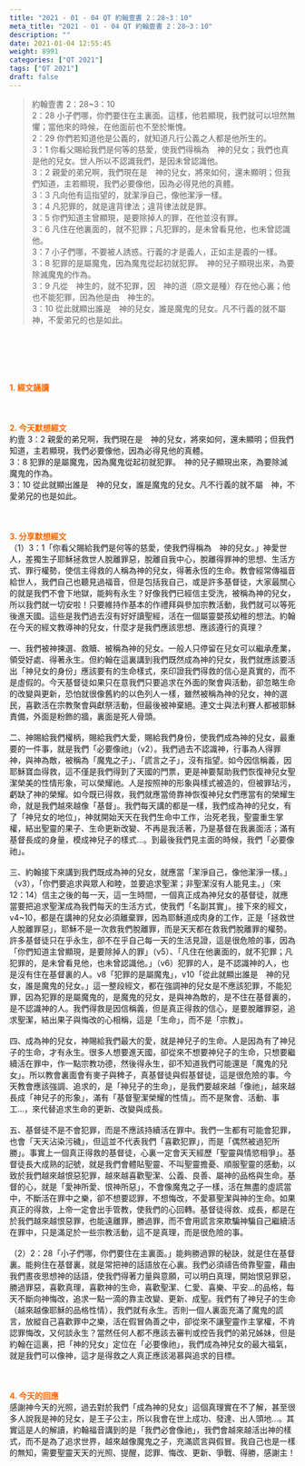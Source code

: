```yaml
---
title: "2021 - 01 - 04 QT 約翰壹書 2：28~3：10"
meta_title: "2021 - 01 - 04 QT 約翰壹書 2：28~3：10"
description: ""
date: 2021-01-04 12:55:45
weight: 8991
categories: ["QT 2021"]
tags: ["QT 2021"]
draft: false
---
```


<blockquote>約翰壹書 2：28~3：10<br />
2：28 小子們哪，你們要住在主裏面。這樣，他若顯現，我們就可以坦然無懼；當他來的時候，在他面前也不至於慚愧。<br />
2：29 你們若知道他是公義的，就知道凡行公義之人都是他所生的。<br />
3：1 你看父賜給我們是何等的慈愛，使我們得稱為　神的兒女；我們也真是他的兒女。世人所以不認識我們，是因未曾認識他。<br />
3：2 親愛的弟兄啊，我們現在是　神的兒女，將來如何，還未顯明；但我們知道，主若顯現，我們必要像他，因為必得見他的真體。<br />
3：3 凡向他有這指望的，就潔淨自己，像他潔淨一樣。<br />
3：4 凡犯罪的，就是違背律法；違背律法就是罪。<br />
3：5 你們知道主曾顯現，是要除掉人的罪，在他並沒有罪。<br />
3：6 凡住在他裏面的，就不犯罪；凡犯罪的，是未曾看見他，也未曾認識他。<br />
3：7 小子們哪，不要被人誘惑。行義的才是義人，正如主是義的一樣。<br />
3：8 犯罪的是屬魔鬼，因為魔鬼從起初就犯罪。　神的兒子顯現出來，為要除滅魔鬼的作為。<br />
3：9 凡從　神生的，就不犯罪，因　神的道（原文是種）存在他心裏；他也不能犯罪，因為他是由　神生的。<br />
3：10 從此就顯出誰是　神的兒女，誰是魔鬼的兒女。凡不行義的就不屬　神，不愛弟兄的也是如此。</blockquote><br />
&nbsp;<br />
<br />
&nbsp;<br />
<br />
<span style="color: #ff6600;"><strong>1. </strong><strong>經文誦讀</strong></span><br />
<br />
<span style="color: #ff6600;"><strong> </strong></span><br />
<br />
<span style="color: #ff6600;"><strong>2. 今天默想</strong><strong>經文<br />
</strong></span>約壹 3：2 親愛的弟兄啊，我們現在是　神的兒女，將來如何，還未顯明；但我們知道，主若顯現，我們必要像他，因為必得見他的真體。<br />
3：8 犯罪的是屬魔鬼，因為魔鬼從起初就犯罪。　神的兒子顯現出來，為要除滅魔鬼的作為。<br />
3：10 從此就顯出誰是　神的兒女，誰是魔鬼的兒女。凡不行義的就不屬　神，不愛弟兄的也是如此。<br />
<br />
&nbsp;<br />
<br />
<span style="color: #ff6600;"><strong>3. 分享默想經文<br />
</strong></span>（1）3：1「你看父賜給我們是何等的慈愛，使我們得稱為　神的兒女。」神愛世人，差獨生子耶穌拯救世人脫離罪惡，脫離自我中心，脫離得罪神的思想、生活方式、罪行權勢，使信主得救的人稱為神的兒女，得著永恆的生命。教會經常傳福音給世人，我們自己也聽見過福音，但是包括我自己，或是許多基督徒，大家最關心的就是我們不會下地獄，能夠有永生？好像我們已經信主受洗，被稱為神的兒女，所以我們就一切安啦！只要維持作基本的作禮拜與參加宗教活動，我們就可以等死後進天國。這些是我們過去沒有好好讀聖經，活在一個屬靈嬰孩幼稚的想法。約翰在今天的經文教導神的兒女，什麼才是我們應該思想、應該遵行的真理？<br />
<br />
一、我們被神揀選、救贖、被稱為神的兒女。一般人只停留在兒女可以繼承產業，領受好處、得著永生。但約翰在這裏講到我們既然成為神的兒女，我們就應該要活出「神兒女的身份」應該要有的生命樣式，來印證我們得救的信心是真實的，而不是虛假的。今天基督徒如果只在意我們只要追求在外面的聚會與活動，卻忽略生命的改變與更新，恐怕就很像舊約的以色列人一樣，雖然被稱為神的兒女，神的選民，喜歡活在宗教聚會與獻祭活動，但最後被神棄絕。連文士與法利賽人都被耶穌責備，外面是粉飾的牆，裏面是死人骨頭。<br />
<br />
二、神賜給我們權柄，賜給我們大愛，賜給我們身份，使我們成為神的兒女，最重要的一件事，就是我們「必要像祂」（v2）。我們過去不認識神，行事為人得罪神，與神為敵，被稱為「魔鬼之子」、「謊言之子」，沒有指望。如今因信稱義，因耶穌寶血得救，這不僅是我們得到了天國的門票，更是神要幫助我們恢復神兒女聖潔榮美的性情形象，可以榮耀祂。人是按照神的形象與樣式被造的，但被罪玷污，虧缺了神的榮耀。如今既已得救，我們就應當倚靠神恢復神兒女們應當有的榮耀生命，就是我們越來越像「基督」。我們每天講的都是一樣，我們成為神的兒女，有了「神兒女的地位」，神就開始天天在我們生命中工作，治死老我，聖靈重生掌權，結出聖靈的果子、生命更新改變、不再是我活著，乃是基督在我裏面活；滿有基督長成的身量，模成神兒子的樣式…。到最後我們見主面的時候，我們「必要像祂」。<br />
<br />
三、約翰接下來講到我們既成為神的兒女，就應當「潔淨自己，像他潔淨一樣。」（v3），「你們要追求與眾人和睦，並要追求聖潔；非聖潔沒有人能見主。」（來12：14）信主之後的每一天，這一生時間，一個真正成為神兒女的基督徒，就應當要把追求聖潔成為我們每天的生活方式，使我們「名副其實」。接下來的經文，v4~10，都是在講神的兒女必須離棄罪，因為耶穌道成肉身的工作，正是「拯救世人脫離罪惡」，耶穌不是一次救我們脫離罪，而是天天都在救我們脫離罪的權勢。許多基督徒只在乎永生，卻不在乎自己每一天的生活見證，這是很危險的事，因為「你們知道主曾顯現，是要除掉人的罪」（v5）、「凡住在他裏面的，就不犯罪；凡犯罪的，是未曾看見他，也未曾認識他。」（v6）犯罪的人，是不認識神的人，也是沒有住在基督裏的人。v8「犯罪的是屬魔鬼」，v10「從此就顯出誰是　神的兒女，誰是魔鬼的兒女。」這一整段經文，都在強調神的兒女是不應該犯罪，不能犯罪，因為犯罪的是屬魔鬼的，是魔鬼的兒女，是與神為敵的，是不住在基督裏的，是不認識神的人。我們得救是因信稱義，但是真正得救的信心，是要脫離罪惡，追求聖潔，結出果子與悔改的心相稱，這是「生命」，而不是「宗教」。<br />
<br />
四、成為神的兒女，神賜給我們最大的愛，就是神兒子的生命。人是因為有了神兒子的生命，才有永生。很多人想要進天國，卻從來不想要神兒子的生命，只想要繼續活在罪中，作一點宗教功德，然後得永生，卻不知道我們可能還是「魔鬼的兒女」。所以教會裏面會有麥子與稗子，真基督徒與假基督徒，這是很危險的事。今天教會應該強調、追求的，是「神兒子的生命」，是我們要越來越「像祂」，越來越長成「神兒子的形象」，滿有「基督聖潔榮耀的性情」。而不是聚會、活動、事工…，來代替追求生命的更新、改變與成長。<br />
<br />
五、基督徒不是不會犯罪，而是不應該持續活在罪中。我們一生都有可能會犯罪，也會「天天沾染污穢」，但這並不代表我們「喜歡犯罪」，而是「偶然被過犯所勝」。事實上一個真正得救的基督徒，心裏一定會天天經歷「聖靈與情慾相爭」。基督徒長大成熟的記號，就是我們會體貼聖靈、不叫聖靈擔憂、順服聖靈的感動，以致於我們越來越恨惡犯罪，越來越喜歡聖潔、公義、良善、屬神的品格與生命。基督的心，就是「愛神所愛、恨神所惡」，不會像魔鬼之子一樣，活在無盡的虛謊當中，不斷活在罪中之樂，卻不想要認罪，不想悔改，不愛慕聖潔與神的生命。如果真正的得救，上帝一定會出手管教，使我們的心回轉。基督徒得救、成長，都是在於我們越來越恨惡罪，也能遠離罪，勝過罪，而不會用謊言來欺騙神騙自己繼續活在罪中，只是滿足於一些宗教活動，這不是真理，而是很危險的事。<br />
<br />
（2）2：28「小子們哪，你們要住在主裏面。」能夠勝過罪的秘訣，就是住在基督裏。能夠住在基督裏，就是常把神的話語放在心裏。我們必須禱告倚靠聖靈，藉由我們晝夜思想神的話語，使我們得著力量與意願，可以明白真理，開始恨惡罪惡，勝過罪惡，喜歡真理，喜歡神的生命，喜歡聖潔、仁愛、喜樂、平安…的品格，每天不斷向神悔改，追求一點一滴的靠主改變、更新、成聖。我們有了神兒子的生命（越來越像耶穌的品格性情），我們就有永生。否則一個人裏面充滿了魔鬼的謊言，放縱自己喜歡罪中之樂，活在假冒偽善之中，卻從來不讓聖靈作主掌權，不肯認罪悔改，又何談永生？當然任何人都不應該去審判或控告我們的弟兄姊妹，但是約翰在這裏，把「神的兒女」定位在「必要像祂」，我們成為神兒女的最大福氣，就是我們可以像神，這才是得救之人真正應該渴慕與追求的目標。<br />
<br />
&nbsp;<br />
<br />
<span style="color: #ff6600;"><strong>4. 今天的回應<br />
</strong></span>感謝神今天的光照，過去對於我們「成為神的兒女」這個真理實在不了解，甚至很多人說我是神的兒女，是王子公主，所以我會在世上成功、發達、出人頭地…。其實這是人的解讀，約翰福音講到的是「我們必會像祂」，我們會越來越活出神的樣式，而不是為了追求世界，越來越像魔鬼之子，充滿謊言與假冒。我自己也是一樣的無知，需要聖靈天天的光照、提醒，認罪、悔改、更新、爭戰、得勝，感謝主！<br />
<br />
&nbsp;
        